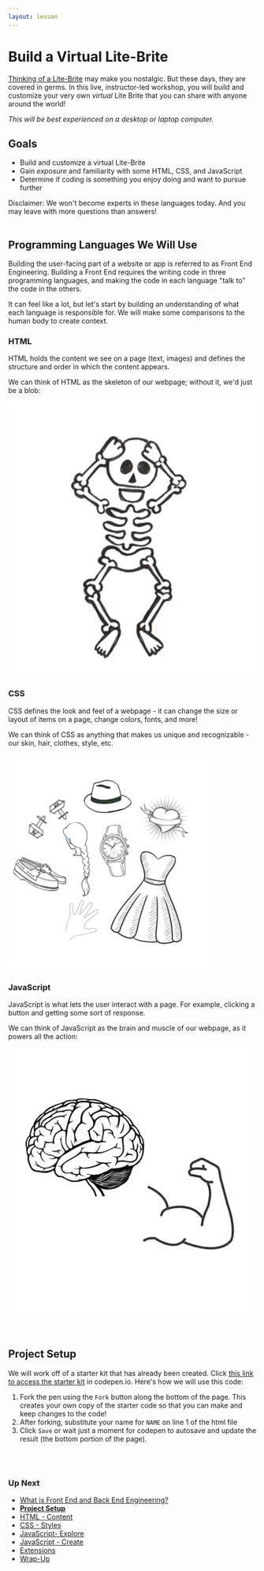 ```yaml
---
layout: lesson
---
```


# Build a Virtual Lite-Brite

[Thinking of a Lite-Brite](https://en.wikipedia.org/wiki/Lite-Brite) may make you nostalgic. But these days, they are covered in germs. In this live, instructor-led workshop, you will build and customize your very own _virtual_ Lite Brite that you can share with anyone around the world!

_This will be best experienced on a desktop or laptop computer._

## Goals

- Build and customize a virtual Lite-Brite
- Gain _exposure_ and familiarity with some HTML, CSS, and JavaScript
- Determine if coding is something you enjoy doing and want to pursue further

Disclaimer: We won't become experts in these languages today. And you may leave with more questions than answers!
<br><br>

## Programming Languages We Will Use

Building the user-facing part of a website or app is referred to as Front End Engineering. Building a Front End requires the writing code in three programming languages, and making the code in each language "talk to" the code in the others.

It can feel like a lot, but let's start by building an understanding of what each language is responsible for. We will make some comparisons to the human body to create context.

<section class="data-type-cards language-cards">
  <div>
    <h3>HTML</h3>
    <p>HTML holds the content we see on a page (text, images) and defines the structure and order in which the content appears.</p>
    <p>We can think of HTML as the skeleton of our webpage; without it, we'd just be a blob:</p>
    <img src="../assets/html.png" alt="Drawing of human skeleton" />
  </div>

  <div>
    <h3>CSS</h3>
    <p>CSS defines the look and feel of a webpage - it can change the size or layout of items on a page, change colors, fonts, and more!</p>
    <p>We can think of CSS as anything that makes us unique and recognizable - our skin, hair, clothes, style, etc.</p>
    <img src="../assets/css.png" alt="Drawing of human skeleton" />
  </div>

  <div>
    <h3>JavaScript</h3>
    <p>JavaScript is what lets the user interact with a page. For example, clicking a button and getting some sort of response.</p>
    <p>We can think of JavaScript as the brain and muscle of our webpage, as it powers all the action:</p>
    <img src="../assets/js.png" alt="Drawing of human skeleton" />
  </div>
</section>
<br><br>

## Project Setup

We will work off of a starter kit that has already been created. Click [this link to access the starter kit](https://codepen.io/turing-trycoding/pen/RwXPeNr) in codepen.io. Here's how we will use this code:
1. Fork the pen using the `Fork` button along the bottom of the page.  This creates your own copy of the starter code so that you can make and keep changes to the code!
1. After forking, substitute your name for `NAME` on line 1 of the html file
1. Click `Save` or wait just a moment for codepen to autosave and update the result (the bottom portion of the page).

<br><br>
### Up Next
- [What is Front End and Back End Engineering?](../what-is-fe-be)
- <strong>[Project Setup](../litebrite)</strong>
- [HTML - Content](../html)
- [CSS - Styles](../css)
- [JavaScript- Explore](../js-1)
- [JavaScript - Create](../js-2)
- [Extensions](../extensions)
- [Wrap-Up](../wrap-up)
